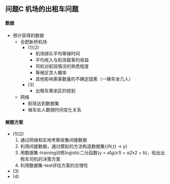 ## 问题C 机场的出租车问题

#### 数据
- 预计获得的数据
  - 合肥新桥机场
    - (1)(2)
      - 机场排队平均等候时间
      - 平均收入与机场载客的收益
      - 司机对航班情况的熟悉程度
      - 等候区空人概率
      - 其他影响乘客数量的不确定因素（一辆车坐几人）
    - (3)
      - 出租车乘坐区的规划
  - 网络
    - 航班达到数据集
    - 候车处人数随时间变化关系

#### 解题方案
- (1)(2)
  1. 通过网络和实地考察收集间接数据
  2. 利用间接数据，通过模拟的方法构造数据集({N,t} -> y)
  3. 用数据集-training训练logistic二分函数(y = a1*g(x1) + a2*x2 + b)，给出出租车司机的决策方案
  4. 利用数据集-test评估方案的合理性
- (3)
- (4)
